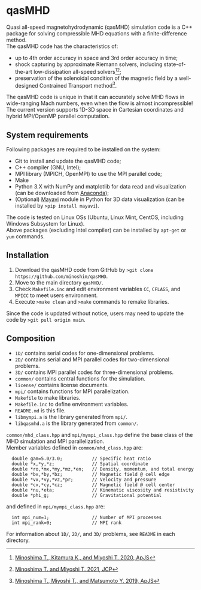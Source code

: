 # qasMHD
Quasi all-speed magnetohydrodynamic (qasMHD) simulation code is a C++ package for solving compressible MHD equations with a finite-difference method.<br>
The qasMHD code has the characteristics of:
- up to 4th order accuracy in space and 3rd order accuracy in time;
- shock capturing by approximate Riemann solvers, including state-of-the-art low-dissipation all-speed solvers[^1][^2];
- preservation of the solenoidal condition of the magnetic field by a well-designed Contrained Transport method[^3].

The qasMHD code is unique in that it can accurately solve MHD flows in wide-ranging Mach numbers, even when the flow is almost incompressible!<br>
The current version supports 1D-3D space in Cartesian coordinates and hybrid MPI/OpenMP parallel computation.

## System requirements
Following packages are required to be installed on the system:
- Git to install and update the qasMHD code;
- C++ compiler (GNU, Intel);
- MPI library (MPICH, OpenMPI) to use the MPI parallel code;
- Make
- Python 3.X with NumPy and matplotlib for data read and visualization (can be downloaded from [Anaconda](https://www.anaconda.com/products/distribution));
- (Optional) [Mayavi](https://mayavi.readthedocs.io/ja/latest/index.html) module in Python for 3D data visualization (can be installed by `>pip install mayavi`).

The code is tested on Linux OSs (Ubuntu, Linux Mint, CentOS, including Windows Subsystem for Linux).<br>
Above packages (excluding Intel compiler) can be installed by `apt-get` or `yum` commands.

## Installation
1. Download the qasMHD code from GitHub by `>git clone https://github.com/minoshim/qasMHD`.
2. Move to the main directory `qasMHD/`.
3. Check `Makefile.inc` and edit environment variables `CC`, `CFLAGS`, and `MPICC` to meet users environment.
4. Execute `>make clean` and `>make` commands to remake libraries.

Since the code is updated without notice, users may need to update the code by `>git pull origin main`.

## Composition
- `1D/` contains serial codes for one-dimensional problems.
- `2D/` contains serial and MPI parallel codes for two-dimensional problems.
- `3D/` contains MPI parallel codes for three-dimensional problems.
- `common/` contains central functions for the simulation.
- `license/` contains license documents.
- `mpi/` contains functions for MPI parallelization.
- `Makefile` to make libraries.
- `Makefile.inc` to define environment variables.
- `README.md` is this file.
- `libmympi.a` is the library generated from `mpi/`.
- `libqasmhd.a` is the library generated from `common/`.

`common/mhd_class.hpp` and `mpi/mympi_class.hpp` define the base class of the MHD simulation and MPI parallelization.<br>
Member variables defined in `common/mhd_class.hpp` are:
```
  double gam=5.0/3.0;           // Specific heat ratio
  double *x,*y,*z;              // Spatial coordinate
  double *ro,*mx,*my,*mz,*en;   // Density, momentum, and total energy
  double *bx,*by,*bz;           // Magnetic field @ cell edge
  double *vx,*vy,*vz,*pr;       // Velocity and pressure
  double *cx,*cy,*cz;           // Magnetic field @ cell center
  double *nu,*eta;              // Kinematic viscosity and resistivity
  double *phi_g;                // Gravitational potential
```
and defined in `mpi/mympi_class.hpp` are:
```
  int mpi_num=1;                // Number of MPI processes
  int mpi_rank=0;               // MPI rank
```

For information about `1D/`, `2D/`, and `3D/` problems, see `README` in each directory.

[^1]: [Minoshima T., Kitamura K., and Miyoshi T. 2020, ApJS](https://iopscience.iop.org/article/10.3847/1538-4365/ab8aee/meta)
[^2]: [Minoshima T. and Miyoshi T. 2021, JCP](https://www.sciencedirect.com/science/article/pii/S0021999121005349)
[^3]: [Minoshima T., Miyoshi T., and Matsumoto Y. 2019, ApJS](https://iopscience.iop.org/article/10.3847/1538-4365/ab1a36/meta)
